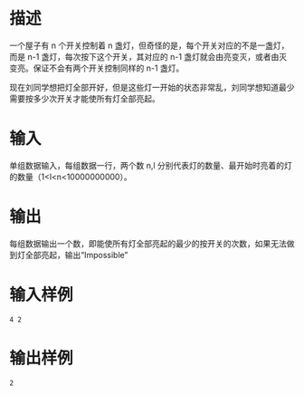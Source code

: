 # 描述
一个屋子有 n 个开关控制着 n 盏灯，但奇怪的是，每个开关对应的不是一盏灯，而是 n-1 盏灯，每次按下这个开关，其对应的 n-1 盏灯就会由亮变灭，或者由灭变亮。保证不会有两个开关控制同样的 n-1 盏灯。

现在刘同学想把灯全部开好，但是这些灯一开始的状态非常乱，刘同学想知道最少需要按多少次开关才能使所有灯全部亮起。

# 输入
单组数据输入，每组数据一行，两个数 n,l 分别代表灯的数量、最开始时亮着的灯的数量（1<l<n<10000000000）。

# 输出
每组数据输出一个数，即能使所有灯全部亮起的最少的按开关的次数，如果无法做到灯全部亮起，输出“Impossible”

# 输入样例
` 4 2  `

# 输出样例
`2`
